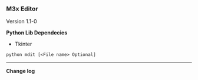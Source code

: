 ### M3x Editor

Version 1.1-0

**Python Lib Dependecies**
* Tkinter

```
python mdit [<File name> Optional]
```


-----



**Change log**
